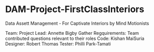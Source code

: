 # DAM-Project-FirstClassInteriors
Data Assett Management - For Captivate Interiors by Mind Motionists

Team: 
Project Lead: Annette Bigby
Gather Regquirements: Team contributed questions relevant to their roles
Code: Kishan MaiSuria
Designer: Robert Thomas
Tester: Philli Park-Tamati





